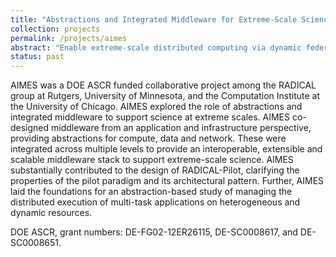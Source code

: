 ```yaml
---
title: "Abstractions and Integrated Middleware for Extreme-Scale Science (AIMES)"
collection: projects
permalink: /projects/aimes
abstract: "Enable extreme-scale distributed computing via dynamic federation of heterogeneous computing infrastructures."
status: past
---
```


AIMES was a DOE ASCR funded collaborative project among the RADICAL group at Rutgers, University of Minnesota, and the Computation Institute at the University of Chicago. AIMES explored the role of abstractions and integrated middleware to support science at extreme scales. AIMES co-designed middleware from an application and infrastructure perspective, providing abstractions for compute, data and network. These were integrated across multiple levels to provide an interoperable, extensible and scalable middleware stack to support extreme-scale science. AIMES substantially contributed to the design of RADICAL-Pilot, clarifying the properties of the pilot paradigm and its architectural pattern. Further, AIMES laid the foundations for an abstraction-based study of managing the distributed execution of multi-task applications on heterogeneous and dynamic resources.

DOE ASCR, grant numbers: DE-FG02-12ER26115, DE-SC0008617, and DE-SC0008651.